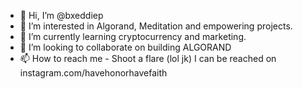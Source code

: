 - 👋 Hi, I’m @bxeddiep
- 👀 I’m interested in Algorand, Meditation and empowering projects.
- 🌱 I’m currently learning cryptocurrency and marketing.
- 💞️ I’m looking to collaborate on building ALGORAND
- 📫 How to reach me - Shoot a flare (lol jk) I can be reached on instagram.com/havehonorhavefaith

<!---
bxeddiep/bxeddiep is a ✨ special ✨ repository because its `README.md` (this file) appears on your GitHub profile.
You can click the Preview link to take a look at your changes.
--->
